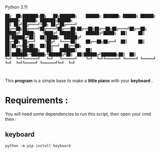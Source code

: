 Python 3.11
```
██╗  ██╗███████╗██╗   ██╗███████╗    ██████╗ ███████╗ ██████╗ ██████╗ ██████╗ ██████╗ ███████╗██████╗ 
██║ ██╔╝██╔════╝╚██╗ ██╔╝██╔════╝    ██╔══██╗██╔════╝██╔════╝██╔═══██╗██╔══██╗██╔══██╗██╔════╝██╔══██╗
█████╔╝ █████╗   ╚████╔╝ ███████╗    ██████╔╝█████╗  ██║     ██║   ██║██████╔╝██║  ██║█████╗  ██████╔╝
██╔═██╗ ██╔══╝    ╚██╔╝  ╚════██║    ██╔══██╗██╔══╝  ██║     ██║   ██║██╔══██╗██║  ██║██╔══╝  ██╔══██╗
██║  ██╗███████╗   ██║   ███████║    ██║  ██║███████╗╚██████╗╚██████╔╝██║  ██║██████╔╝███████╗██║  ██║
╚═╝  ╚═╝╚══════╝   ╚═╝   ╚══════╝    ╚═╝  ╚═╝╚══════╝ ╚═════╝ ╚═════╝ ╚═╝  ╚═╝╚═════╝ ╚══════╝╚═╝  ╚═╝
                                                                                                      
                                                                                                           
```

This **program** is a simple base to make a **little piano** with your **keyboard** . 

# Requirements :

You will need some dependencies to run this script, then open your cmd then :

## keyboard

`python -m pip install keyboard`

